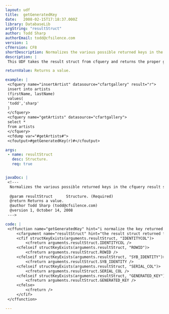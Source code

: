 ```yaml
---
layout: udf
title:  getGeneratedKey
date:   2008-02-15T17:18:37.000Z
library: DatabaseLib
argString: "resultStruct"
author: Todd Sharp
authorEmail: todd@cfsilence.com
version: 1
cfVersion: CF8
shortDescription: Normalizes the various possible returned keys in the cfquery result struct.
description: |
 This UDF takes the result struct from cfquery and returns the proper generated key from that struct.

returnValue: Returns a value.

example: |
 <cfquery name="insertArtist" datasource="cfartgallery" result="r">
 insert into artists
 (firstName, lastName)
 values(
 'todd','sharp'
 )
 </cfquery>
 <cfquery name="getArtists" datasource="cfartgallery">
 select *
 from artists
 </cfquery>
 <cfdump var="#getArtists#">
 <cfoutput>#getGeneratedKey(r)#</cfoutput>

args:
 - name: resultStruct
   desc: Structure.
   req: true


javaDoc: |
 <!---
  Normalizes the various possible returned keys in the cfquery result struct.
  
  @param resultStruct      Structure. (Required)
  @return Returns a value. 
  @author Todd Sharp (todd@cfsilence.com) 
  @version 1, October 14, 2008 
 --->

code: |
 <cffunction name="getGeneratedKey" hint="i normalize the key returned from cfquery" output="false">
     <cfargument name="resultStruct" hint="the result struct returned from cfquery" />
     <cfif structKeyExists(arguments.resultStruct, "IDENTITYCOL")>
         <cfreturn arguments.resultStruct.IDENTITYCOL />
     <cfelseif structKeyExists(arguments.resultStruct, "ROWID")>
         <cfreturn arguments.resultStruct.ROWID />
     <cfelseif structKeyExists(arguments.resultStruct, "SYB_IDENTITY")>
         <cfreturn arguments.resultStruct.SYB_IDENTITY />
     <cfelseif structKeyExists(arguments.resultStruct, "SERIAL_COL")>
         <cfreturn arguments.resultStruct.SERIAL_COL />    
     <cfelseif structKeyExists(arguments.resultStruct, "GENERATED_KEY")>
         <cfreturn arguments.resultStruct.GENERATED_KEY />
     <cfelse>
         <cfreturn />
     </cfif>
 </cffunction>

---
```


